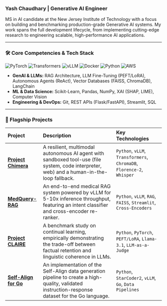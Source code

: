 ### Yash Chaudhary | Generative AI Engineer

MS in AI candidate at the New Jersey Institute of Technology with a focus on building and benchmarking production-grade Generative AI systems. My work spans the full development lifecycle, from implementing cutting-edge research to engineering scalable, high-performance AI applications.

---

### 🛠️ Core Competencies & Tech Stack

![PyTorch](https://img.shields.io/badge/PyTorch-%23EE4C2C.svg?style=for-the-badge&logo=PyTorch&logoColor=white)
![Transformers](https://img.shields.io/badge/transformers-%234051b5.svg?style=for-the-badge&logo=huggingface&logoColor=white)
![vLLM](https://img.shields.io/badge/vLLM-8A2BE2?style=for-the-badge&logo=rocket&logoColor=white)
![Docker](https://img.shields.io/badge/docker-%230db7ed.svg?style=for-the-badge&logo=docker&logoColor=white)
![Python](https://img.shields.io/badge/python-3670A0?style=for-the-badge&logo=python&logoColor=ffdd54)
![AWS](https://img.shields.io/badge/AWS-%23FF9900.svg?style=for-the-badge&logo=amazon-aws&logoColor=white)

*   **GenAI & LLMs:** RAG Architecture, LLM Fine-Tuning (PEFT/LoRA), Autonomous Agents (ReAct), Vector Databases (FAISS, ChromaDB), LangChain
*   **ML & Data Science:** Scikit-Learn, Pandas, NumPy, XAI (SHAP, LIME), Computer Vision
*   **Engineering & DevOps:** Git, REST APIs (Flask/FastAPI), Streamlit, SQL

---

### 🚀 Flagship Projects

| Project | Description | Key Technologies |
| :--- | :--- | :--- |
| **[Project Chimera](https://github.com/Yash3561/Project_Chimera)** | A resilient, multimodal autonomous AI agent with sandboxed tool-use (file system, code interpreter, web) and a human-in-the-loop fallback. | `Python`, `vLLM`, `Transformers`, `ChromaDB`, `Florence-2`, `Whisper` |
| **[MedQuery-RAG](https://github.com/Yash3561/MedQuery-RAG)** | An end-to-end medical RAG system powered by vLLM for 5-10x inference throughput, featuring an intent classifier and cross-encoder re-ranker. | `Python`, `vLLM`, `RAG`, `FAISS`, `Streamlit`, `Cross-Encoders` |
| **[Project CLAIRE](https://github.com/Yash3561/Project_CLAIRE)** | A benchmark study on continual learning, empirically demonstrating the trade-off between factual retention and linguistic coherence in LLMs. | `Python`, `PyTorch`, `PEFT/LoRA`, `Llama-3.1`, `LLM-as-a-Judge` |
| **[Self-Align for Go](https://github.com/Yash3561/DS677_Go)** | An implementation of the Self-Align data generation pipeline to create a high-quality, validated instruction-response dataset for the Go language. | `Python`, `StarCoder2`, `vLLM`, `Go`, `Data Pipelines` |
